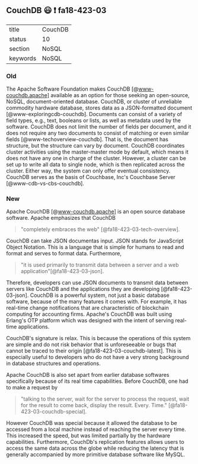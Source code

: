 ## CouchDB :smiley: :exclamation: fa18-423-03



|          |             |
| -------- | ----------- |
| title    | CouchDB     | 
| status   | 10          |
| section  | NoSQL       |
| keywords | NoSQL       |


### Old

The Apache Software Foundation makes CouchDB [@www-couchdb.apache] available as an option
for those seeking an open-source, NoSQL, document-oriented
database. CouchDB, or cluster of unreliable commodity hardware
database, stores data as a JSON-formatted document
[@www-exploringcdb-couchdb].  Documents can consist of a variety
of field types, e.g., text, booleans or lists, as well as metadata
used by the software. CouchDB does not limit the number of fields per
document, and it does not require any two documents to consist of
matching or even similar fields
[@www-techoverview-couchdb]. That is, the document has
structure, but the structure can vary by document.  CouchDB
coordinates cluster activities using the master-master mode by
default, which means it does not have any one in charge of the
cluster.  However, a cluster can be set up to write all data to single
node, which is then replicated across the cluster.  Either way, the
system can only offer eventual consistency. CouchDB serves as the
basis of Couchbase, Inc's Couchbase Server
[@www-cdb-vs-cbs-couchdb].


### New

Apache CouchDB [@www-couchdb.apache] is an open source database software. Apache emphasizes that
CouchDB 

> "completely embraces the web" [@fa18-423-03-tech-overview]. 

CouchDB can take JSON documentas input. JSON stands for JavaScript Object Notation. This is
a language that is simple for humans to read and format and serves to format
data. Furthermore, 

> "it is used primarily to transmit data between a server and a
web application"[@fa18-423-03-json].

Therefore, developers can use JSON documents to transmit data
between servers like CouchDB and the applications they are developing
[@fa18-423-03-json]. CouchDB is a powerful system, not just a basic database
software, because of the many features it comes with. For example, it has
real-time change notifications that are characteristic of blockchain computing
for accounting firms. Apache's CouchDB was built using Erlang's OTP platform
which was designed with the intent of serving real-time applications.

CouchDB's signature is relax. This is because the operations of this system are
simple and do not risk behavior that is unforeseeable or bugs that cannot be
traced to their origin [@fa18-423-03-couchdb-latest]. This is especially useful
to developers who do not have a very strong background in database structures
and operations.

Apache CouchDB is also set apart from earlier database softwares specifically
because of its real time capabilities. Before CouchDB, one had to make a request
by 
> "talking to the server, wait for the server to process the request, wait for
> the result to come back, display the result. Every. Time." [@fa18-423-03-couchdb-special]. 

However CouchDB was special because it allowed
the database to be accessed from a local machine instead of reaching the server
every time. This increased the speed, but was limited partially by the hardware
capabilities. Furthermore, CouchDb's replication features allows users to access
the same data across the globe while reducing the latency that is generally
accompanied by more primitive database software like MySQL.